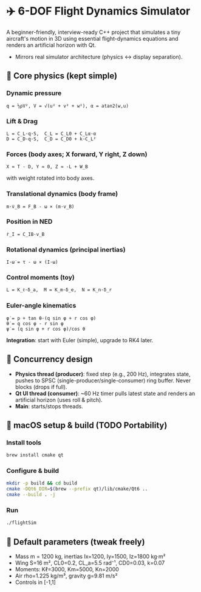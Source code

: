 # ✈️ 6-DOF Flight Dynamics Simulator 
A beginner-friendly, interview-ready C++ project that simulates a tiny aircraft's motion in 3D using essential flight-dynamics equations and renders an artificial horizon with Qt. 

- Mirrors real simulator architecture (physics ↔ display separation).

## 🧠 Core physics (kept simple)

### Dynamic pressure
```
q = ½ρV², V = √(u² + v² + w²), α = atan2(w,u)
```

### Lift & Drag
```
L = C_L·q·S,  C_L = C_L0 + C_Lα·α
D = C_D·q·S,  C_D = C_D0 + k·C_L²
```

### Forces (body axes; X forward, Y right, Z down)
```
X ≈ T - D, Y ≈ 0, Z ≈ -L + W_B
```
with weight rotated into body axes.

### Translational dynamics (body frame)
```
m·v̇_B = F_B - ω × (m·v_B)
```

### Position in NED
```
ṙ_I = C_IB·v_B
```

### Rotational dynamics (principal inertias)
```
I·ω̇ = τ - ω × (I·ω)
```

### Control moments (toy)
```
L = K_ℓ·δ_a,  M = K_m·δ_e,  N = K_n·δ_r
```

### Euler-angle kinematics
```
φ̇ = p + tan θ·(q sin φ + r cos φ)
θ̇ = q cos φ - r sin φ
ψ̇ = (q sin φ + r cos φ)/cos θ
```

**Integration**: start with Euler (simple), upgrade to RK4 later.

## 🧵 Concurrency design

- **Physics thread (producer)**: fixed step (e.g., 200 Hz), integrates state, pushes to SPSC (single-producer/single-consumer) ring buffer. Never blocks (drops if full).
- **Qt UI thread (consumer)**: ~60 Hz timer pulls latest state and renders an artificial horizon (uses roll & pitch).
- **Main**: starts/stops threads.



## 🍎 macOS setup & build  (TODO Portability)

### Install tools
```bash
brew install cmake qt
```

### Configure & build
```bash
mkdir -p build && cd build
cmake -DQt6_DIR=$(brew --prefix qt)/lib/cmake/Qt6 ..
cmake --build . -j
```

### Run
```bash
./flightSim
```


## 🔢 Default parameters (tweak freely)

- Mass m = 1200 kg, inertias Ix=1200, Iy=1500, Iz=1800 kg·m²
- Wing S=16 m², CL0=0.2, CL_a=5.5 rad⁻¹, CD0=0.03, k=0.07
- Moments: Kℓ=3000, Km=5000, Kn=2000
- Air rho=1.225 kg/m³, gravity g=9.81 m/s²
- Controls in [-1,1]

